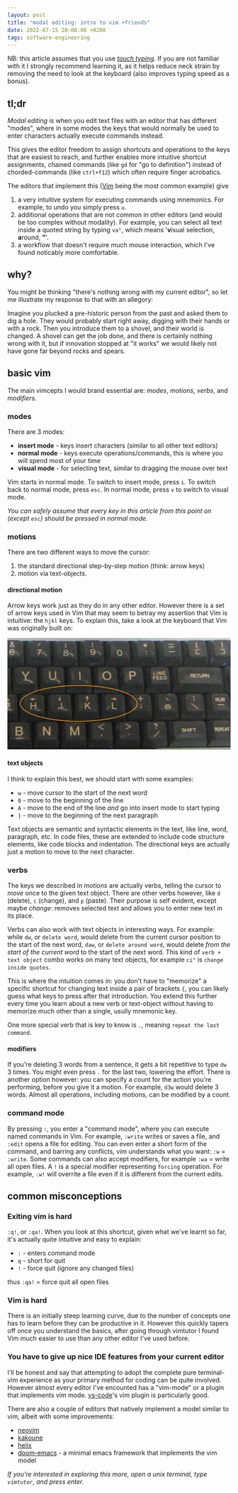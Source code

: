```yaml
---
layout: post
title: "modal editing: intro to vim +friends"
date: 2022-07-15 20:08:00 +0200
tags: software-engineering
---
```


NB: this article assumes that you use _[touch typing](https://en.wikipedia.org/wiki/Touch_typing)_. 
If you are not familiar with it I strongly recommend learning it, 
as it helps reduce neck strain by removing the need to look at the keyboard 
(also improves typing speed as a bonus).

## tl;dr 

_Modal editing_ is when you edit text files with an editor that has different "modes", 
where in some modes the keys that would normally be used to enter characters actually execute commands instead.

This gives the editor freedom to assign shortcuts and operations to the keys that are easiest to reach,
and further enables more intuitive shortcut assignments, 
chained commands (like `gd` for "go to definition") 
instead of chorded-commands (like `ctrl+f12`)
which often require finger acrobatics.

The editors that implement this ([Vim](https://www.vim.org) being the most common example) give
1. a very intuitive system for executing commands using mnemonics.
For example, to undo you simply press `u`.
2. additional operations that are not common in other editors (and would be too complex without modality).
For example, you can select all text inside a quoted string by typing `va"`, which means '**v**isual selection, **a**round, **"**'.
3. a workflow that doesn't require much mouse interaction, which I've found noticably more comfortable.

## why?

You might be thinking "there's nothing wrong with my current editor", 
so let me illustrate my response to that with an allegory:

Imagine you plucked a pre-historic person from the past and asked them to dig a hole.
They would probably start right away, digging with their hands or with a rock.
Then you introduce them to a shovel, and their world is changed.
A shovel can get the job done, and there is certainly nothing wrong with it,
but if innovation stopped at "it works" we would likely not have gone far beyond rocks and spears.

## basic vim

The main vimcepts I would brand essential are: _modes_, _motions_, _verbs_, and _modifiers_.

### modes
There are 3 modes: 
- **insert mode** - keys insert characters (similar to all other text editors)
- **normal mode** - keys execute operations/commands, this is where you will spend most of your time
- **visual mode** - for selecting text, similar to dragging the mouse over text

Vim starts in normal mode. To switch to insert mode, press `i`.
To switch back to normal mode, press `esc`.
In normal mode, press `v` to switch to visual mode.

_You can safely assume that every key in this article from this point on (except `esc`) should be pressed in normal mode._

### motions
There are two different ways to move the cursor: 
1. the standard directional step-by-step motion (think: arrow keys)
2. motion via text-objects.

#### directional motion
Arrow keys work just as they do in any other editor.
However there is a set of arrow keys used in Vim that may seem to betray my assertion that Vim is intuitive: the `hjkl` keys.
To explain this, take a look at the keyboard that Vim was originally built on:

![vim keyboard](/assets/vim-keyboard.jpg)

#### text objects
I think to explain this best, we should start with some examples:
- `w` - move cursor to the start of the next word
- `0` - move to the beginning of the line
- `A` - move to the end of the line _and_ go into insert mode to start typing
- `}` - move to the beginning of the next paragraph

Text objects are semantic and syntactic elements in the text, like line, word, paragraph, etc.
In code files, these are extended to include code structure elements, like code blocks and indentation.
The directional keys are actually just a motion to move to the next character.

### verbs
The keys we described in _motions_ are actually verbs, telling the cursor to _move_ once to the given text object.
There are other verbs however, like `d` (delete), `c` (change), and `p` (paste).
Their purpose is self evident, except maybe _change_: removes selected text and allows you to enter new text in its place.

Verbs can also work with text objects in interesting ways.
For example: while `dw`, or `delete word`, would delete from the current cursor position to the start of the next word,
`daw`, or `delete around word`, would delete _from the start of the current word_ to the start of the next word.
This kind of `verb + text object` combo works on many text objects, for example `ci"` is `change inside quotes`.

This is where the intuition comes in: you don't have to "memorize" a specific shortcut for changing text inside a pair of brackets `{`,
you can likely guess what keys to press after that introduction.
You extend this further every time you learn about a new verb or text-object without having to memorize much other than a single, usully mnemonic key.

One more special verb that is key to know is `.`, meaning `repeat the last command`.

#### modifiers
If you're deleting 3 words from a sentence, it gets a bit repetitive to type `dw` 3 times.
You might even press `.` for the last two, lowering the effort.
There is another option however: you can specify a count for the action you're performing, before you give it a motion.
For example, `d3w` would delete 3 words.
Almost all operations, including motions, can be modified by a count.

### command mode
By pressing `:`, you enter a "command mode", where you can execute named commands in Vim.
For example, `:write` writes or saves a file, and `:edit` opens a file for editing.
You can even enter a short form of the command, and barring any conflicts, vim understands what you want: `:w` = `:write`.
Some commands can also accept modifiers, for example `:wa` = write all open files.
A `!` is a special modifier representing `forcing` operation.
For example, `:w!` will overrite a file even if it is different from the current edits.

## common misconceptions
### Exiting vim is hard
`:q!`, or `:qa!`. 
When you look at this shortcut, given what we've learnt so far, it's actually quite intuitive and easy to explain:
- `:` - enters command mode
- `q` - short for quit
- `!` - force quit (ignore any changed files)

thus `:qa!` = force quit all open files

### Vim is hard
There is an initially steep learning curve, due to the number of concepts one has to learn before they can be productive in it.
However this quickly tapers off once you understand the basics, 
after going through vimtutor I found Vim much easier to use than any other editor I've used before.

### You have to give up nice IDE features from your current editor
I'll be honest and say that attempting to adopt the complete pure terminal-vim experience as your primary method for coding can be quite involved.
However almost every editor I've encounted has a "vim-mode" or a plugin that implements vim mode.
[vs-code](https://code.visualstudio.com)'s vim plugin is particularly good.

There are also a couple of editors that natively implement a model similar to vim, albeit with some improvements:
- [neovim](https://neovim.io)
- [kakoune](https://kakoune.org)
- [helix](https://helix-editor.com)
- [doom-emacs](https://doomemacs.org) - a minimal emacs framework that implements the vim model

_If you're interested in exploring this more, open a unix terminal, type `vimtutor`, and press enter._
